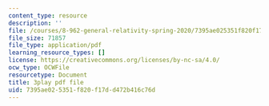 ```yaml
---
content_type: resource
description: ''
file: /courses/8-962-general-relativity-spring-2020/7395ae025351f820f17dd472b416c76d_9lIgAPvppk0.pdf
file_size: 71857
file_type: application/pdf
learning_resource_types: []
license: https://creativecommons.org/licenses/by-nc-sa/4.0/
ocw_type: OCWFile
resourcetype: Document
title: 3play pdf file
uid: 7395ae02-5351-f820-f17d-d472b416c76d
---
```


